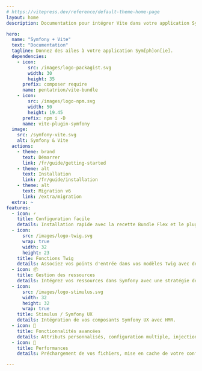 ```yaml
---
# https://vitepress.dev/reference/default-theme-home-page
layout: home
description: Documentation pour intégrer Vite dans votre application Symfony.

hero:
  name: "Symfony + Vite"
  text: "Documentation"
  tagline: Donnez des ailes à votre application Sym[ph]on[ie].
  dependencies:
    - icon:
        src: /images/logo-packagist.svg
        width: 30
        height: 35
      prefix: composer require
      name: pentatrion/vite-bundle
    - icon:
        src: /images/logo-npm.svg
        width: 50
        height: 19.45
      prefix: npm i -D
      name: vite-plugin-symfony
  image:
    src: /symfony-vite.svg
    alt: Symfony & Vite
  actions:
    - theme: brand
      text: Démarrer
      link: /fr/guide/getting-started
    - theme: alt
      text: Installation
      link: /fr/guide/installation
    - theme: alt
      text: Migration v6
      link: /extra/migration
  extra: ~
features:
  - icon: ⚡️
    title: Configuration facile
    details: Installation rapide avec la recette Bundle Flex et le plugin Vite préconfiguré.
  - icon:
      src: /images/logo-twig.svg
      wrap: true
      width: 32
      height: 23
    title: Fonctions Twig
    details: Associez vos points d'entrée dans vos modèles Twig avec des fonctions Twig.
  - icon: 📦
    title: Gestion des ressources
    details: Intégrez vos ressources dans Symfony avec une stratégie de version d'asset personnalisée.
  - icon:
      src: /images/logo-stimulus.svg
      width: 32
      height: 32
      wrap: true
    title: Stimulus / Symfony UX
    details: Intégration de vos composants Symfony UX avec HMR.
  - icon: 🧩
    title: Fonctionnalités avancées
    details: Attributs personnalisés, configuration multiple, injection de dépendances.
  - icon: 🚀
    title: Performances
    details: Préchargement de vos fichiers, mise en cache de votre configuration.

---
```


